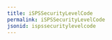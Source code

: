 ```yaml
---
title: iSPSSecurityLevelCode
permalink: iSPSSecurityLevelCode
jsonid: ispssecuritylevelcode
---
```

